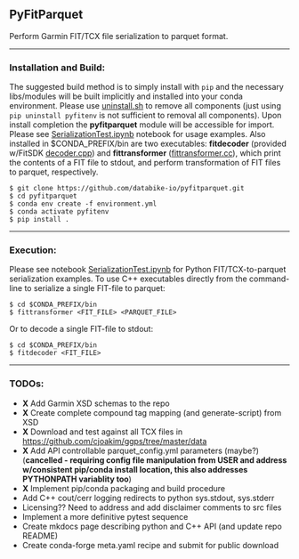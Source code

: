 ## PyFitParquet

Perform Garmin FIT/TCX file serialization to parquet format.

___

### Installation and Build:

The suggested build method is to simply install with ```pip``` and the necessary libs/modules will be built implicitly and installed into your conda environment. Please use [uninstall.sh](https://github.com/databike-io/pyfitparquet/blob/main/uninstall.sh) to remove all components (just using ```pip uninstall pyfitenv``` is not sufficient to removal all components). Upon install completion the **pyfitparquet** module will be accessible for import. Please see [SerializationTest.ipynb](https://github.com/databike-io/pyfitparquet/blob/main/notebooks/SerializationTest.ipynb) notebook for usage examples. Also installed in $CONDA_PREFIX/bin are two executables: **fitdecoder** (provided w/FitSDK [decoder.cpp](https://github.com/databike-io/pyfitparquet/blob/main/cpp/FitCppSDK_21.40.00/cpp/examples/decode.cpp)) and **fittransformer** ([fittransformer.cc](https://github.com/databike-io/pyfitparquet/blob/main/cpp/fittransformer.cc)), which print the contents of a FIT file to stdout, and perform transformation of FIT files to parquet, respectively.

```
$ git clone https://github.com/databike-io/pyfitparquet.git
$ cd pyfitparquet
$ conda env create -f environment.yml
$ conda activate pyfitenv
$ pip install .
```

___
### Execution:

Please see notebook [SerializationTest.ipynb](https://github.com/databike-io/pyfitparquet/blob/main/notebooks/SerializationTest.ipynb) for Python FIT/TCX-to-parquet serialization examples. To use C++ executables directly from the command-line to serialize a single FIT-file to parquet:
```
$ cd $CONDA_PREFIX/bin
$ fittransformer <FIT_FILE> <PARQUET_FILE>
```

Or to decode a single FIT-file to stdout:
```
$ cd $CONDA_PREFIX/bin
$ fitdecoder <FIT_FILE>
```

___
### TODOs:

- **X** Add Garmin XSD schemas to the repo
- **X** Create complete compound tag mapping (and generate-script) from XSD
- **X** Download and test against all TCX files in https://github.com/cjoakim/ggps/tree/master/data
- **X** Add API controllable parquet_config.yml parameters (maybe?) (**cancelled - requiring config file manipulation from USER and address w/consistent pip/conda install location, this also addresses PYTHONPATH variablity too**)
- **X** Implement pip/conda packaging and build procedure
- Add C++ cout/cerr logging redirects to python sys.stdout, sys.stderr 
- Licensing?? Need to address and add disclaimer comments to src files
- Implement a more definitive pytest sequence
- Create mkdocs page describing python and C++ API (and update repo README)
- Create conda-forge meta.yaml recipe and submit for public download 
